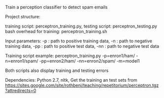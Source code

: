Train a perception classifier to detect spam emails

Project structure:

 training script: perceptron_training.py, 
 testing script:  perceptron_testing.py
 bash overhead for training: perceptron_training.sh

Input parameters:
-p : path to positive training data, 
-n : path to negative training data, 
-pp : path to positive test data, 
-nn : path to negative test data


Training script example: perceptron_training.py -p=enron1/ham/ -n=enron1/spam/ -pp=enron2/ham/ -nn=enron2/spam/ -m=model1

Both scripts also display training and testing errors

Dependencies:
Python 2.7, 
nltk, 
Get the training an test sets from https://sites.google.com/site/rothbenj/teaching/repetitorium/perceptron.tgz?attredirects=0

